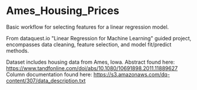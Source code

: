 # Ames_Housing_Prices
Basic workflow for selecting features for a linear regression model.

From dataquest.io "Linear Regression for Machine Learning" guided project, encompasses data cleaning, feature selection, and model fit/predict methods.

Dataset includes housing data from Ames, Iowa. Abstract found here: https://www.tandfonline.com/doi/abs/10.1080/10691898.2011.11889627
Column documentation found here: https://s3.amazonaws.com/dq-content/307/data_description.txt
